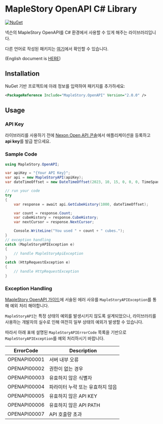# MapleStory OpenAPI C# Library

[![NuGet](https://img.shields.io/nuget/v/MapleStory.OpenAPI)](https://www.nuget.org/packages/MapleStory.OpenAPI)

넥슨의 MapleStory OpenAPI를 C# 환경에서 사용할 수 있게 해주는 라이브러리입니다.

다른 언어로 작성된 패키지는 [여기](https://github.com/SpiralMoon/maplestory.openapi)에서 확인할 수 있습니다.

(English document is [HERE](https://github.com/SpiralMoon/maplestory.openapi/blob/master/csharp/README.md))

## Installation

NuGet 기반 프로젝트에 아래 정보를 입력하여 패키지를 추가하세요:

```xml
<PackageReference Include="MapleStory.OpenAPI" Version="2.0.0" />
```

## Usage

### API Key

라이브러리를 사용하기 전에 [Nexon Open API 콘솔](https://openapi.nexon.com/my-application/)에서 애플리케이션을 등록하고 **api key**를 발급 받으세요.

### Sample Code

```csharp
using MapleStory.OpenAPI;

var apiKey = "{Your API Key}";
var api = new MapleStoryAPI(apiKey);
var dateTimeOffset = new DateTimeOffset(2023, 10, 15, 0, 0, 0, TimeSpan.FromHours(9));

// run your code
try
{
    var response = await api.GetCubeHistory(1000, dateTimeOffset);

    var count = response.Count;
    var cubeHistory = response.CubeHistory;
    var nextCursor = response.NextCursor;

    Console.WriteLine("You used " + count + " cubes.");
}
// exception handling
catch (MapleStoryAPIException e)
{
    // handle MapleStoryApiException
}
catch (HttpRequestException e)
{
    // handle HttpRequestException
}
```

### Exception Handling

[MapleStory OpenAPI 가이드](https://openapi.nexon.com/guide/request-api)에 서술된 에러 사유를 `MapleStoryAPIException`를 통해 예외 처리 해야합니다.

`MapleStoryAPI`는 특정 상태의 예외를 발생시키지 않도록 설계되었으나, 라이브러리를 사용하는 개발자의 실수로 인해 여전히 일부 상태의 예외가 발생할 수 있습니다.

따라서 아래 표에 설명된 `MapleStoryAPIErrorCode` 목록을 기반으로 `MapleStoryAPIException`를 예외 처리하시기 바랍니다.

| ErrorCode    | Description       |
|--------------|-------------------|
| OPENAPI00001 | 서버 내부 오류          |
| OPENAPI00002 | 권한이 없는 경우         |
| OPENAPI00003 | 유효하지 않은 식별자       |
| OPENAPI00004 | 파라미터 누락 또는 유효하지 않음 |
| OPENAPI00005 | 유효하지 않은 API KEY   |
| OPENAPI00006 | 유효하지 않은 API PATH  |
| OPENAPI00007 | API 호출량 초과        |
